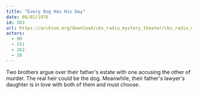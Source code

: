 ```yaml
---
title: "Every Dog Has His Day"
date: 08/02/1976
id: 503
url: https://archive.org/download/cbs_radio_mystery_theater/cbs_radio_mystery_theater-0501-0550.zip/cbs_radio_mystery_theater-0501-0550%2Fcbsrmt_0503_every_dog_has_his_day.mp3
actors:
  - 90
  - 151
  - 262
  - 38
---
```

Two brothers argue over their father's estate with one accusing the other of murder. The real heir could be the dog. Meanwhile, their father's lawyer's daughter is in love with both of them and must choose.